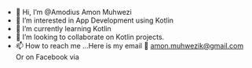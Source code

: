 - 👋 Hi, I’m @Amodius Amon Muhwezi
- 👀 I’m interested in App Development using Kotlin 
- 🌱 I’m currently learning Kotlin
- 💞️ I’m looking to collaborate on Kotlin projects.
- 📫 How to reach me ...Here is my email 📧 amon.muhwezik@gmail.com
Or on Facebook via 
<!---
Amodius/Amodius is a ✨ special ✨ repository because its `README.md` (this file) appears on your GitHub profile.
You can click the Preview link to take a look at your changes.
--->
